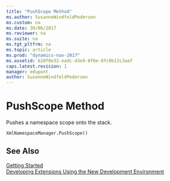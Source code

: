 ```yaml
---
title: "PushScope Method"
ms.author: SusanneWindfeldPedersen
ms.custom: na
ms.date: 30/06/2017
ms.reviewer: na
ms.suite: na
ms.tgt_pltfrm: na
ms.topic: article
ms.prod: "dynamics-nav-2017"
ms.assetid: 620f0e32-eadc-43e9-8f6e-8fc0b12c3aaf
caps.latest.revision: 1
manager: edupont
author: SusanneWindfeldPedersen
---
```


# PushScope Method
Pushes a namespace scope onto the stack.  
```  
XmlNamespaceManager.PushScope()  
```  
## See Also
[Getting Started](../devenv-get-started.md)  
[Developing Extensions Using the New Development Environment](../devenv-dev-overview.md)  
